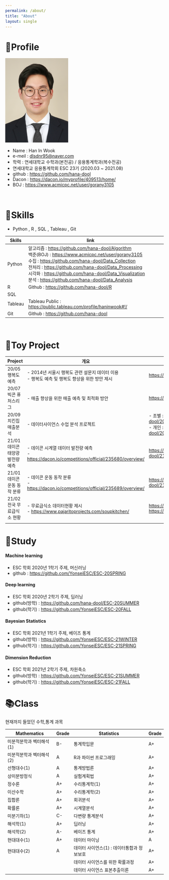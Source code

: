 ```yaml
---
permalink: /about/
title: "About"
layout: single
---
```


# 🙍‍Profile

![png](/assets/images/profile.png)

- Name : Han In Wook
- e-meil : dlsdnr95@naver.com
- 학력 : 연세대학교 수학과(본전공) / 응용통계학과(복수전공) 
- 연세대학교 응용통계학회 ESC 23기 (2020.03 ~ 2021.08) 
- github : <https://github.com/hana-dool>
- Dacon : <https://dacon.io/myprofile/409513/home/>
- BOJ : <https://www.acmicpc.net/user/gorany3105>

<br>

# 🔢Skills

- Python , R , SQL , Tableau , Git

| Skills  | link                                                         |      |      |
| ------- | ------------------------------------------------------------ | ---- | ---- |
| Python  | 알고리즘 : <https://github.com/hana-dool/Algorithm><br>백준(BOJ) : <https://www.acmicpc.net/user/gorany3105><br>수집 : <https://github.com/hana-dool/Data_Collection><br>전처리 : <https://github.com/hana-dool/Data_Processing><br>시각화 : <https://github.com/hana-dool/Data_Visualization><br>분석 : <https://github.com/hana-dool/Data_Analysis> |      |      |
| R       | Github : <https://github.com/hana-dool/R>                    |      |      |
| SQL     |                                                              |      |      |
| Tableau | Tableau Public : <https://public.tableau.com/profile/haninwook#!/> |      |      |
| Git     | Github : <https://github.com/hana-dool>                      |      |      |

<br>

# 📜Toy Project

| Project                         | 개요                                                         | Github                                                       |
| ------------------------------- | ------------------------------------------------------------ | ------------------------------------------------------------ |
| 20/05 행복도 예측               | - 2014년 서울시 행복도 관련 설문지 데이터 이용<br>- 행복도 예측 및 행복도 향상을 위한 방안 제시 | <https://github.com/hana-dool/2005_ESC>                      |
| 20/07 빅콘 퓨처스리그           | - 매출 향상을 위한 매출 예측 및 최적화 방안                  | <https://github.com/hana-dool/2007_Bigcon>                   |
| 20/09 치킨집 매출분석           | - 데이터사이언스 수업 분석 프로젝트                          | - 조별 : <https://github.com/hana-dool/2009_DataScience><br>- 개인 : <https://github.com/hana-dool/2010_Data_Science> |
| 21/01 데이콘 태양광 발전량 예측 | - 데이콘 시계열 데이터 발전량 예측 <br>- <https://dacon.io/competitions/official/235680/overview/> | <https://github.com/hana-dool/2101_Dacon_Time_reg>           |
| 21/01 데이콘 운동 동작 분류     | - 데이콘 운동 동작 분류<br>- <https://dacon.io/competitions/official/235689/overview/> | <https://github.com/hana-dool/2101_Dacon_Time_clas>          |
| 21/02 전국 무료급식소 현황      | - 무료급식소 데이터현황 제시 <br>- <https://www.pajaritoprojects.com/soupkitchen/> | <https://github.com/hana-dool/2102_JSproject><br><https://www.pajaritoprojects.com/soupkitchen/> |
|                                 |                                                              |                                                              |

# 📒Study

#### Machine learning
- ESC 학회 2020년 1학기 주제, 머신러닝
- github : <https://github.com/YonseiESC/ESC-20SPRING>

#### Deep learning
- ESC 학회 2020년 2학기 주제, 딥러닝
- github(방학) : <https://github.com/hana-dool/ESC-20SUMMER>
- github(학기) : <https://github.com/YonseiESC/ESC-20FALL>

#### Bayesian Statistics
- ESC 학회 2021년 1학기 주제, 베이즈 통계
- github(방학) : <https://github.com/YonseiESC/ESC-21WINTER>
- github(학기) : <https://github.com/YonseiESC/ESC-21SPRING>

#### Dimension Reduction 
- ESC 학회 2021년 2학기 주제, 차원축소
- github(방학) : <https://github.com/YonseiESC/ESC-21SUMMER>
- github(학기) : <https://github.com/YonseiESC/ESC-21FALL>

# 📚Class
현재까지 들었던 수학,통계 과목

| Mathematics              | Grade | Statistics                                 | Grade |
| ------------------------ | ----- | ------------------------------------------ | ----- |
| 미분적분학과 벡터해석(1) | B-    | 통계학입문                                 | A+    |
| 미분적분학과 벡터해석(2) | A     | R과 파이썬 프로그래밍                      | A+    |
| 선형대수(1)              | A     | 통계방법론                                 | A+    |
| 상미분방정식             | A     | 실험계획법                                 | A+    |
| 정수론                   | A+    | 수리통계학(1)                              | A+    |
| 이산수학                 | A+    | 수리통계학(2)                              | A+    |
| 집합론                   | A+    | 회귀분석                                   | A+    |
| 확률론                   | A+    | 시계열분석                                 | A+    |
| 미분기하(1)              | C-    | 다변량 통계분석                            | A+    |
| 해석학(1)                | A+    | 딥러닝                                     | A+    |
| 해석학(2)                | A-    | 베이즈 통계                                | A+    |
| 현대대수(1)              | A+    | 데이터 마이닝                              | A     |
| 현대대수(2)              | A     | 데이터 사이언스(1) : 데이터통합과 정보보호 | A+    |
|                          |       | 데이터 사이언스를 위한 확률과정            | A+    |
|                          |       | 데이터 사이언스 표본추출이론               | A+    |